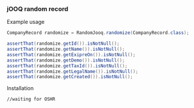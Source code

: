 
### jOOQ random record


Example usage
```java
CompanyRecord randomize = RandomJooq.randomize(CompanyRecord.class);

assertThat(randomize.getId()).isNotNull();
assertThat(randomize.getName()).isNotNull();
assertThat(randomize.getExipreOn()).isNotNull();
assertThat(randomize.getDemo()).isNotNull();
assertThat(randomize.getTaxId()).isNotNull();
assertThat(randomize.getLegalName()).isNotNull();
assertThat(randomize.getCreated()).isNotNull();
```

Installation
```xml
//waiting for OSHR
```
